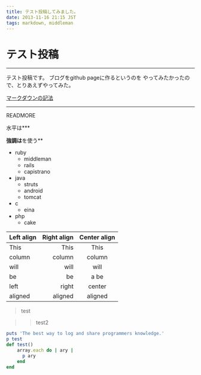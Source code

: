 ```yaml
---
title: テスト投稿してみました。
date: 2013-11-16 21:15 JST
tags: markdown, middleman
---
```


# テスト投稿

***

テスト投稿です。 
ブログをgithub pageに作るというのを  やってみたかったので、とりあえずやってみた。

[マークダウンの記法](http://kojika17.com/2013/01/starting-markdown.html)

***

READMORE

水平は***

**強調は**を使う**

* ruby
  * middleman
  * rails
  * capistrano
* java
  * struts
  * android
  * tomcat
* c
  * eina
* php
  * cake


| Left align | Right align | Center align |
|:-----------|------------:|:------------:|
| This       |        This |     This     |
| column     |      column |    column    |
| will       |        will |     will     |
| be         | be |   a   be      |
| left       |       right |    center    |
| aligned    |     aligned |   aligned    |


>test

>>test2

<!-- コメント-->
```ruby
puts 'The best way to log and share programmers knowledge.'
p test
def test()
    array.each do | ary |
      p ary
    end
end
```
